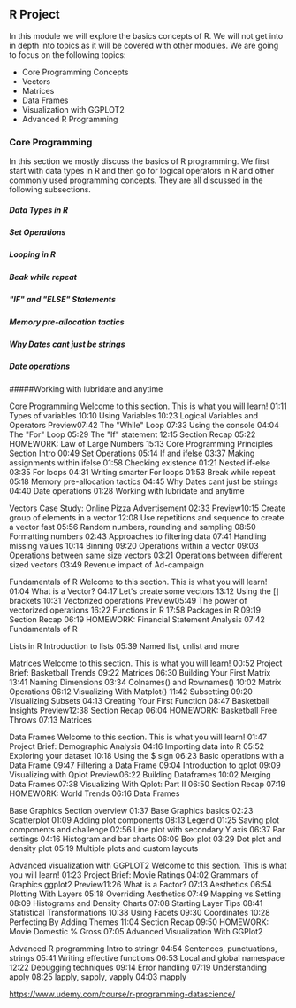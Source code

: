 ## R Project

In this module we will explore the basics concepts of R. We will not get into in depth into topics as it will be covered with other modules. We are going to focus on the following topics:

- Core Programming Concepts
- Vectors
- Matrices
- Data Frames
- Visualization with GGPLOT2
- Advanced R Programming

### Core Programming

In this section we mostly discuss the basics of R programming. We first start with data types in R and then go for logical operators in R and other commonly used programming concepts. They are all discussed in the following subsections.

##### Data Types in R




##### Set Operations


##### Looping in R


##### Beak while repeat


##### "IF" and "ELSE" Statements

##### Memory pre-allocation tactics

##### Why Dates cant just be strings

##### Date operations

#####Working with lubridate and anytime


Core Programming
Welcome to this section. This is what you will learn!
01:11
Types of variables
10:10
Using Variables
10:23
Logical Variables and Operators
Preview07:42
The "While" Loop
07:33
Using the console
04:04
The "For" Loop
05:29
The "If" statement
12:15
Section Recap
05:22
HOMEWORK: Law of Large Numbers
15:13
Core Programming Principles
Section Intro
00:49
Set Operations
05:14
If and ifelse
03:37
Making assignments within ifelse
01:58
Checking existence
01:21
Nested if-else
03:35
For loops
04:31
Writing smarter For loops
01:53
Break while repeat
05:18
Memory pre-allocation tactics
04:45
Why Dates cant just be strings
04:40
Date operations
01:28
Working with lubridate and anytime






Vectors 
Case Study: Online Pizza Advertisement
02:33
Preview10:15
Create group of elements in a vector
12:08
Use repetitions and sequence to create a vector fast
05:56
Random numbers, rounding and sampling
08:50
Formatting numbers
02:43
Approaches to filtering data
07:41
Handling missing values
10:14
Binning
09:20
Operations within a vector
09:03
Operations between same size vectors
03:21
Operations between different sized vectors
03:49
Revenue impact of Ad-campaign




Fundamentals of R
Welcome to this section. This is what you will learn!
01:04
What is a Vector?
04:17
Let's create some vectors
13:12
Using the [] brackets
10:31
Vectorized operations
Preview05:49
The power of vectorized operations
16:22
Functions in R
17:58
Packages in R
09:19
Section Recap
06:19
HOMEWORK: Financial Statement Analysis
07:42
Fundamentals of R


Lists in R
Introduction to lists
05:39
Named list, unlist and more


Matrices
Welcome to this section. This is what you will learn!
00:52
Project Brief: Basketball Trends
09:22
Matrices
06:30
Building Your First Matrix
13:41
Naming Dimensions
03:34
Colnames() and Rownames()
10:02
Matrix Operations
06:12
Visualizing With Matplot()
11:42
Subsetting
09:20
Visualizing Subsets
04:13
Creating Your First Function
08:47
Basketball Insights
Preview12:38
Section Recap
06:04
HOMEWORK: Basketball Free Throws
07:13
Matrices

Data Frames
Welcome to this section. This is what you will learn!
01:47
Project Brief: Demographic Analysis
04:16
Importing data into R
05:52
Exploring your dataset
10:18
Using the $ sign
06:23
Basic operations with a Data Frame
09:47
Filtering a Data Frame
09:04
Introduction to qplot
09:09
Visualizing with Qplot
Preview06:22
Building Dataframes
10:02
Merging Data Frames
07:38
Visualizing With Qplot: Part II
06:50
Section Recap
07:19
HOMEWORK: World Trends
06:16
Data Frames


Base Graphics 
Section overview
01:37
Base Graphics basics
02:23
Scatterplot
01:09
Adding plot components
08:13
Legend
01:25
Saving plot components and challenge
02:56
Line plot with secondary Y axis
06:37
Par settings
04:16
Histogram and bar charts
06:09
Box plot
03:29
Dot plot and density plot
05:19
Multiple plots and custom layouts





Advanced visualization with GGPLOT2
Welcome to this section. This is what you will learn!
01:23
Project Brief: Movie Ratings
04:02
Grammars of Graphics ggplot2
Preview11:26
What is a Factor?
07:13
Aesthetics
06:54
Plotting With Layers
05:18
Overriding Aesthetics
07:49
Mapping vs Setting
08:09
Histograms and Density Charts
07:08
Starting Layer Tips
08:41
Statistical Transformations
10:38
Using Facets
09:30
Coordinates
10:28
Perfecting By Adding Themes
11:04
Section Recap
09:50
HOMEWORK: Movie Domestic % Gross
07:05
Advanced Visualization With GGPlot2

Advanced R programming
Intro to stringr
04:54
Sentences, punctuations, strings
05:41
Writing effective functions
06:53
Local and global namespace
12:22
Debugging techniques
09:14
Error handling
07:19
Understanding apply
08:25
lapply, sapply, vapply
04:03
mapply


https://www.udemy.com/course/r-programming-datascience/

